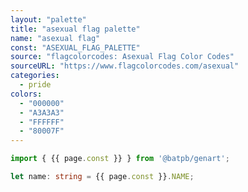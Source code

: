 ```yaml
---
layout: "palette"
title: "asexual flag palette"
name: "asexual flag"
const: "ASEXUAL_FLAG_PALETTE"
source: "flagcolorcodes: Asexual Flag Color Codes"
sourceURL: "https://www.flagcolorcodes.com/asexual"
categories:
  - pride
colors:
  - "000000"
  - "A3A3A3"
  - "FFFFFF"
  - "80007F"
---
```


<!-- Coolors Palette Widget -->
<script data-id="08264250835324647">new CoolorsPaletteWidget("08264250835324647", ["000000","a3a3a3","ffffff","80007f"],"asexual flag"); </script>

```typescript
import { {{ page.const }} } from '@batpb/genart';

let name: string = {{ page.const }}.NAME;
```
